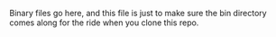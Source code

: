 Binary files go here, and this file is just to make sure the bin directory comes along for the ride when you clone this repo.

